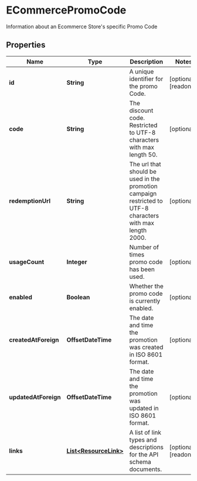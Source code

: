 

# ECommercePromoCode

Information about an Ecommerce Store's specific Promo Code

## Properties

| Name | Type | Description | Notes |
|------------ | ------------- | ------------- | -------------|
|**id** | **String** | A unique identifier for the promo Code. |  [optional] [readonly] |
|**code** | **String** | The discount code. Restricted to UTF-8 characters with max length 50. |  [optional] |
|**redemptionUrl** | **String** | The url that should be used in the promotion campaign restricted to UTF-8 characters with max length 2000. |  [optional] |
|**usageCount** | **Integer** | Number of times promo code has been used. |  [optional] |
|**enabled** | **Boolean** | Whether the promo code is currently enabled. |  [optional] |
|**createdAtForeign** | **OffsetDateTime** | The date and time the promotion was created in ISO 8601 format. |  [optional] |
|**updatedAtForeign** | **OffsetDateTime** | The date and time the promotion was updated in ISO 8601 format. |  [optional] |
|**links** | [**List&lt;ResourceLink&gt;**](ResourceLink.md) | A list of link types and descriptions for the API schema documents. |  [optional] [readonly] |



